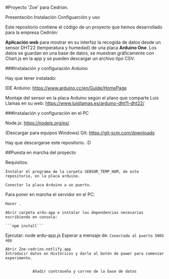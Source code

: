 #Proyecto 'Zoe' para Cedrion.

Presentación
Instalación
Configuarción y uso

Este repositorio contiene el código de un proyecto que hemos desarrollado para la empresa Cedrión:

**Aplicación web** para mostrar en su interfaz la recogida de datos desde un sensor DHT22 (temperatura y humedad) de una placa **Arduino One**.
Los datos se guardan en una base de datos, se muestran gráficamente con Chart.js en la app y se pueden descargar un archivo tipo CSV.

###Instalación y configuración Arduino

Hay que tener instalado:

IDE Arduino:
https://www.arduino.cc/en/Guide/HomePage

Montaje del sensor en la placa Arduino según el plano que comparte Luis Llamas en su web:
https://www.luisllamas.es/arduino-dht11-dht22/

###Instalación y configuración en el PC

Node.js: https://nodejs.org/es/

(Descargar para equipos Windows) Git: https://git-scm.com/downloads

Hay que descargarse este repositorio. :D

##Puesta en marcha del proyecto

Requisitos:

    Instalar el programa de la carpeta SENSOR_TEMP_HUM, de este repositorio, en la placa arduino.

    Conectar la placa Arduino a un puerto.

Para poner en marcha el servidor en el PC:

    Hacer .

    Abrir carpeta ardu-app e instalar las dependencias necesarias escribiendo en consola:

    ```npm install```

Ejecutar: node ardu-app.js
Esperar a mensaje de: `Conectado al puerto 5005 app`

    Abrir Zoe-cedrion.netlify.app
    Introducir datos en Históricos y darle al botón de power para comenzar experimento.
    ￼

                Añadir contraseña y correo de la base de datos
